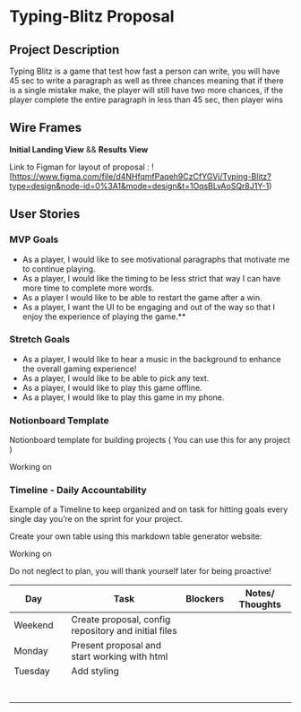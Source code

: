 # Typing-Blitz Proposal 

## Project Description

Typing Blitz is a game that test how fast a person can write, you will have 45 sec to write a paragraph as well as three chances meaning that if there is a single mistake make, the player will still have two more chances, if the player complete the entire paragraph in less than 45 sec, then player wins 

## Wire Frames

**Initial Landing View** && **Results View**

Link to Figman for layout of proposal : ![https://www.figma.com/file/d4NHfqmfPaqeh9CzCfYGVj/Typing-Blitz?type=design&node-id=0%3A1&mode=design&t=1OqsBLvAoSQr8J1Y-1)

## User Stories

### MVP Goals

- As a player, I would like to see motivational paragraphs that motivate me to continue playing.
- As a player, I would like the timing to be less strict that way I can have more time to complete more words.
- As a player I would like to be able to restart the game after a win.
- As a player, I want the UI to be engaging and out of the way so that I enjoy the experience of playing the game.\*\*

### Stretch Goals

- As a player, I would like to hear a music in the background to enhance the overall gaming experience!
- As a player, I would like to be able to pick any text.
- As a player, I would like to play this game offline.
- As a player, I would like to play this game in my phone.

### Notionboard Template

Notionboard template for building projects ( You can use this for any project )

Working on

### Timeline - Daily Accountability

Example of a Timeline to keep organized and on task for hitting goals every single day you’re on the sprint for your project.

Create your own table using this markdown table generator website:

Working on

Do not neglect to plan, you will thank yourself later for being proactive!

| Day |  | Task | Blockers | Notes/ Thoughts |
| --- | --- | --- | --- | --- |
| Weekend  |  | Create proposal, config repository and initial files |  |  |
| Monday |  | Present proposal and start working with html |  |  |
| Tuesday |  | Add styling |  |  |
|  |  |  |  |  |
|  |  |  |  |  |
|  |  |  |  |  |
|  |  |  |  |  |
|  |  |  |  |  |
|  |  |  |  |  |
|  |  |  |  |  |

